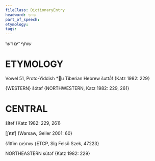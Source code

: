 ```yaml
---
fileClass: DictionaryEntry
headword: שותּף
part_of_speech: 
etymology: 
tags: 
---
```

שותּף
־ים
דער

ETYMOLOGY
===========
Vowel 51, Proto-Yiddish *u
Tiberian Hebrew šuttɔ̄́f
{Katz 1982: 229}

{WESTERN}
šótəf {NORTHWESTERN, Katz 1982: 229, 261}

CENTRAL
========

šítəf {Katz 1982: 229, 261}

[ʃᵻtᵻf] {Warsaw, Geller 2001: 60}

šʲítfim שותּפֿום {ETCP, Sîg Felső Szek, 47223}

NORTHEASTERN
sútəf {Katz 1982: 229}